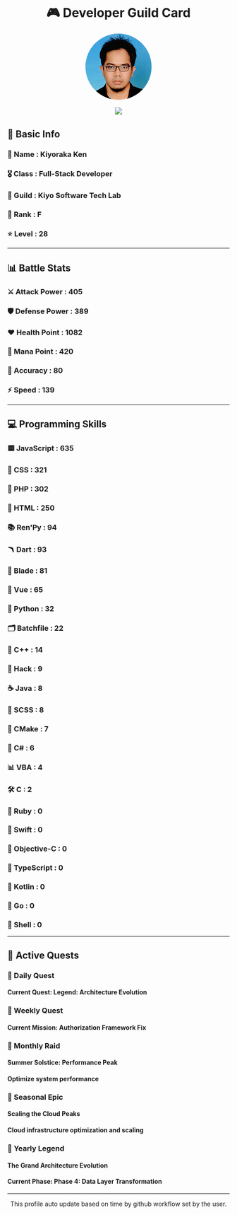 <div align="center">

# 🎮 Developer Guild Card

<!-- Replace with your profile image -->
<img src="./assets/profile.png" width="150" height="150" style="border-radius: 50%"/>

![](https://komarev.com/ghpvc/?username=Kiyoraka&style=flat)
</div>

##  📌 Basic Info
### 👤 Name : Kiyoraka Ken
### 🎖️ Class : Full-Stack Developer
### 🎪 Guild : Kiyo Software Tech Lab 
### 🔰 Rank : F 
### ⭐ Level : 28

---
## 📊 Battle Stats

### ⚔️ Attack Power  : 405 
### 🛡️ Defense Power : 389 
### ❤️ Health Point  : 1082 
### 🔮 Mana Point    : 420 
### 🎯 Accuracy      : 80 
### ⚡ Speed         : 139

---
## 💻 Programming Skills

### 🟨 JavaScript : 635
### 💅 CSS : 321
### 🐘 PHP : 302
### 📄 HTML : 250
### 📚 Ren'Py : 94
### 🪃 Dart : 93
### 🧷 Blade : 81
### 📝 Vue : 65
### 🐍 Python : 32
### 🗂️ Batchfile : 22
### 🧠 C++ : 14
### 🧬 Hack : 9
### ☕ Java : 8
### 👗 SCSS : 8
### 🧱 CMake : 7
### 🎻 C# : 6
### 📊 VBA : 4
### 🛠️ C : 2
### 🔻 Ruby : 0
### 🦅 Swift : 0
### 🍎 Objective-C : 0
### 📝 TypeScript : 0
### 🎯 Kotlin : 0
### 📝 Go : 0
### 📝 Shell : 0

---
## 📜 Active Quests

### 🌅 Daily Quest

#### Current Quest: Legend: Architecture Evolution

### 📅 Weekly Quest
#### Current Mission: Authorization Framework Fix

### 🌙 Monthly Raid
#### Summer Solstice: Performance Peak
#### Optimize system performance

### 🌠 Seasonal Epic
#### Scaling the Cloud Peaks
#### Cloud infrastructure optimization and scaling

### 👑 Yearly Legend
#### The Grand Architecture Evolution
#### Current Phase: Phase 4: Data Layer Transformation

---
<div align="center">
  This profile auto update based on time by github workflow set by the user.
</div>